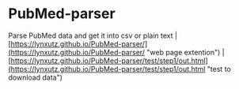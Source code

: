 # PubMed-parser
Parse PubMed data and get it into csv or plain text
| [https://lynxutz.github.io/PubMed-parser/](https://lynxutz.github.io/PubMed-parser/ "web page extention")
| [https://lynxutz.github.io/PubMed-parser/test/step1/out.html](https://lynxutz.github.io/PubMed-parser/test/step1/out.html "test to download data")

